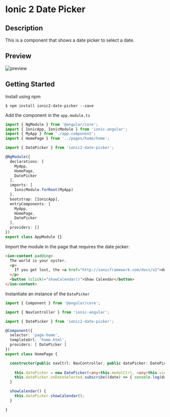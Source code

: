 # Ionic 2 Date Picker

## Description
This is a component that shows a date picker to select a date.

## Preview
![preview](https://github.com/shangyilim/ionic2-date-picker/blob/master/date-picker.PNG?raw=true)
## Getting Started
Install using npm

`$ npm install ionic2-date-picker --save`

Add the component in the `app.module.ts`
```typescript
import { NgModule } from '@angular/core';
import { IonicApp, IonicModule } from 'ionic-angular';
import { MyApp } from './app.component';
import { HomePage } from '../pages/home/home';

import { DatePicker } from 'ionic2-date-picker';

@NgModule({
  declarations: [
    MyApp,
    HomePage,
    DatePicker
  ],
  imports: [
    IonicModule.forRoot(MyApp)
  ],
  bootstrap: [IonicApp],
  entryComponents: [
    MyApp,
    HomePage,
    DatePicker
  ],
  providers: []
})
export class AppModule {}
```

Import the module in the page that requires the date picker:
```html
<ion-content padding>
  The world is your oyster.
  <p>
    If you get lost, the <a href="http://ionicframework.com/docs/v2">docs</a> will be your guide.
  </p>
  <button (click)="showCalendar()">Show Calendar</button>
</ion-content>
```

Instantiate an instance of the `DatePicker` 
```typescript
import { Component } from '@angular/core';

import { NavController } from 'ionic-angular';

import { DatePicker } from 'ionic2-date-picker';

@Component({
  selector: 'page-home',
  templateUrl: 'home.html',
  providers: [ DatePicker ]
})
export class HomePage {

  constructor(public navCtrl: NavController, public datePicker: DatePicker) {
    
    this.datePicker = new DatePicker(<any>this.modalCtrl, <any>this.viewController);
    this.datePicker.onDateSelected.subscribe((date) => { console.log(date); });
  }

  showCalendar() {
    this.datePicker.showCalendar();
  }

}

```
